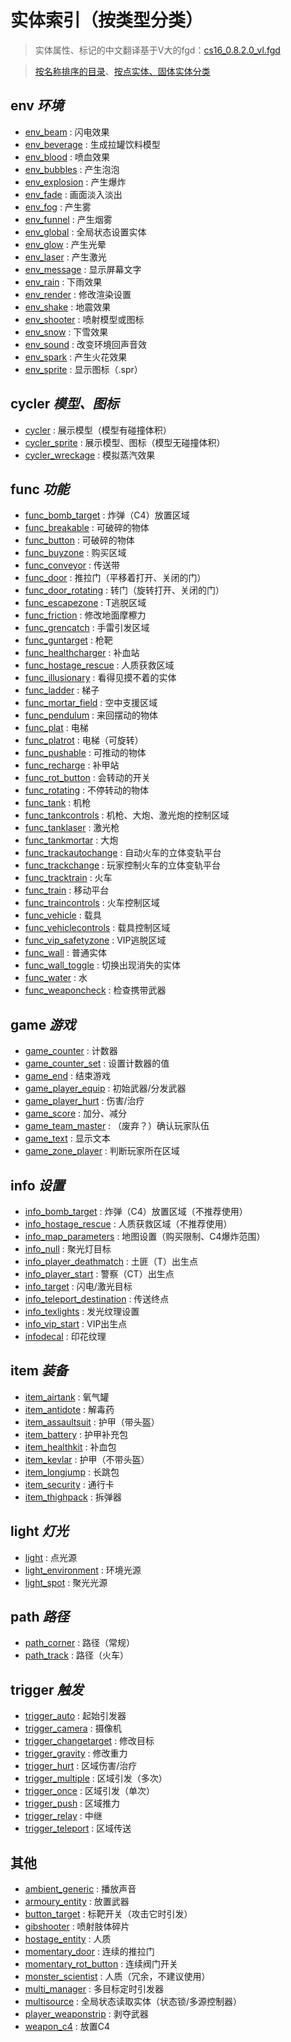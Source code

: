 # 实体索引（按类型分类）
> 实体属性、标记的中文翻译基于V大的fgd：[cs16_0.8.2.0_vl.fgd](resources/cs16_0.8.2.0_vl.fgd ':ignore')

> [按名称排序的目录](wiki/entity/README.md)、[按点实体、固体实体分类](wiki/entity/entity_index_by_type.md)

## env *环境*
- [env_beam](wiki/entity/env_beam) : 闪电效果
- [env_beverage](wiki/entity/env_beverage) : 生成拉罐饮料模型
- [env_blood](wiki/entity/env_blood) : 喷血效果
- [env_bubbles](wiki/entity/env_bubbles) : 产生泡泡
- [env_explosion](wiki/entity/env_explosion) : 产生爆炸
- [env_fade](wiki/entity/env_fade) : 画面淡入淡出
- [env_fog](wiki/entity/env_fog) : 产生雾
- [env_funnel](wiki/entity/env_funnel) : 产生烟雾
- [env_global](wiki/entity/env_global) : 全局状态设置实体
- [env_glow](wiki/entity/env_glow) : 产生光晕
- [env_laser](wiki/entity/env_laser) : 产生激光
- [env_message](wiki/entity/env_message) : 显示屏幕文字
- [env_rain](wiki/entity/env_rain) : 下雨效果
- [env_render](wiki/entity/env_render) : 修改渲染设置
- [env_shake](wiki/entity/env_shake) : 地震效果
- [env_shooter](wiki/entity/env_shooter) : 喷射模型或图标
- [env_snow](wiki/entity/env_snow) : 下雪效果
- [env_sound](wiki/entity/env_sound) : 改变环境回声音效
- [env_spark](wiki/entity/env_spark) : 产生火花效果
- [env_sprite](wiki/entity/env_sprite) : 显示图标（.spr）

## cycler *模型、图标*
- [cycler](wiki/entity/cycler) : 展示模型（模型有碰撞体积）
- [cycler_sprite](wiki/entity/cycler_sprite) : 展示模型、图标（模型无碰撞体积）
- [cycler_wreckage](wiki/entity/cycler_wreckage) : 模拟蒸汽效果

## func *功能*
- [func_bomb_target](wiki/entity/func_bomb_target) : 炸弹（C4）放置区域
- [func_breakable](wiki/entity/func_breakable) : 可破碎的物体
- [func_button](wiki/entity/func_button) : 可破碎的物体
- [func_buyzone](wiki/entity/func_buyzone) : 购买区域
- [func_conveyor](wiki/entity/func_conveyor) : 传送带
- [func_door](wiki/entity/func_door) : 推拉门（平移着打开、关闭的门）
- [func_door_rotating](wiki/entity/func_door_rotating) : 转门（旋转打开、关闭的门）
- [func_escapezone](wiki/entity/func_escapezone) : T逃脱区域
- [func_friction](wiki/entity/func_friction) : 修改地面摩檫力
- [func_grencatch](wiki/entity/func_grencatch) : 手雷引发区域
- [func_guntarget](wiki/entity/func_guntarget) : 枪靶
- [func_healthcharger](wiki/entity/func_healthcharger) : 补血站
- [func_hostage_rescue](wiki/entity/func_hostage_rescue) : 人质获救区域
- [func_illusionary](wiki/entity/func_illusionary) : 看得见摸不着的实体
- [func_ladder](wiki/entity/func_ladder) : 梯子
- [func_mortar_field](wiki/entity/func_mortar_field) : 空中支援区域
- [func_pendulum](wiki/entity/func_pendulum) : 来回摆动的物体
- [func_plat](wiki/entity/func_plat) : 电梯
- [func_platrot](wiki/entity/func_platrot) : 电梯（可旋转）
- [func_pushable](wiki/entity/func_pushable) : 可推动的物体
- [func_recharge](wiki/entity/func_recharge) : 补甲站
- [func_rot_button](wiki/entity/func_rot_button) : 会转动的开关
- [func_rotating](wiki/entity/func_rotating) : 不停转动的物体
- [func_tank](wiki/entity/func_tank) : 机枪
- [func_tankcontrols](wiki/entity/func_tankcontrols) : 机枪、大炮、激光炮的控制区域
- [func_tanklaser](wiki/entity/func_tanklaser) : 激光枪
- [func_tankmortar](wiki/entity/func_tankmortar) : 大炮
- [func_trackautochange](wiki/entity/func_trackautochange) : 自动火车的立体变轨平台
- [func_trackchange](wiki/entity/func_trackchange) : 玩家控制火车的立体变轨平台
- [func_tracktrain](wiki/entity/func_tracktrain) : 火车
- [func_train](wiki/entity/func_train) : 移动平台
- [func_traincontrols](wiki/entity/func_traincontrols) : 火车控制区域
- [func_vehicle](wiki/entity/func_vehicle) : 载具
- [func_vehiclecontrols](wiki/entity/func_vehiclecontrols) : 载具控制区域
- [func_vip_safetyzone](wiki/entity/func_vip_safetyzone) : VIP逃脱区域
- [func_wall](wiki/entity/func_wall) : 普通实体
- [func_wall_toggle](wiki/entity/func_wall_toggle) : 切换出现消失的实体
- [func_water](wiki/entity/func_water) : 水
- [func_weaponcheck](wiki/entity/func_weaponcheck) : 检查携带武器

## game *游戏*
- [game_counter](wiki/entity/game_counter) : 计数器
- [game_counter_set](wiki/entity/game_counter_set) : 设置计数器的值
- [game_end](wiki/entity/game_end) : 结束游戏
- [game_player_equip](wiki/entity/game_player_equip) : 初始武器/分发武器
- [game_player_hurt](wiki/entity/game_player_hurt) : 伤害/治疗
- [game_score](wiki/entity/game_score) : 加分、减分
- [game_team_master](wiki/entity/game_team_master) : （废弃？）确认玩家队伍
- [game_text](wiki/entity/game_text) : 显示文本
- [game_zone_player](wiki/entity/game_zone_player) : 判断玩家所在区域

## info *设置*
- [info_bomb_target](wiki/entity/info_bomb_target) : 炸弹（C4）放置区域（不推荐使用）
- [info_hostage_rescue](wiki/entity/info_hostage_rescue) : 人质获救区域（不推荐使用）
- [info_map_parameters](wiki/entity/info_map_parameters) : 地图设置（购买限制、C4爆炸范围）
- [info_null](wiki/entity/info_null) : 聚光灯目标
- [info_player_deathmatch](wiki/entity/info_player_deathmatch) : 土匪（T）出生点
- [info_player_start](wiki/entity/info_player_start) : 警察（CT）出生点
- [info_target](wiki/entity/info_target) : 闪电/激光目标
- [info_teleport_destination](wiki/entity/info_teleport_destination) : 传送终点
- [info_texlights](wiki/entity/info_texlights) : 发光纹理设置
- [info_vip_start](wiki/entity/info_vip_start) : VIP出生点
- [infodecal](wiki/entity/infodecal) : 印花纹理

## item *装备*
- [item_airtank](wiki/entity/item_airtank) : 氧气罐
- [item_antidote](wiki/entity/item_antidote) : 解毒药
- [item_assaultsuit](wiki/entity/item_assaultsuit) : 护甲（带头盔）
- [item_battery](wiki/entity/item_battery) : 护甲补充包
- [item_healthkit](wiki/entity/item_healthkit) : 补血包
- [item_kevlar](wiki/entity/item_kevlar) : 护甲（不带头盔）
- [item_longjump](wiki/entity/item_longjump) : 长跳包
- [item_security](wiki/entity/item_security) : 通行卡
- [item_thighpack](wiki/entity/item_thighpack) : 拆弹器

## light *灯光*
- [light](wiki/entity/light) : 点光源
- [light_environment](wiki/entity/light_environment) : 环境光源
- [light_spot](wiki/entity/light_spot) : 聚光光源

## path *路径*
- [path_corner](wiki/entity/path_corner) : 路径（常规）
- [path_track](wiki/entity/path_track) : 路径（火车）

## trigger *触发*
- [trigger_auto](wiki/entity/trigger_auto) : 起始引发器
- [trigger_camera](wiki/entity/trigger_camera) : 摄像机
- [trigger_changetarget](wiki/entity/trigger_changetarget) : 修改目标
- [trigger_gravity](wiki/entity/trigger_gravity) : 修改重力
- [trigger_hurt](wiki/entity/trigger_hurt) : 区域伤害/治疗
- [trigger_multiple](wiki/entity/trigger_multiple) : 区域引发（多次）
- [trigger_once](wiki/entity/trigger_once) : 区域引发（单次）
- [trigger_push](wiki/entity/trigger_push) : 区域推力
- [trigger_relay](wiki/entity/trigger_relay) : 中继
- [trigger_teleport](wiki/entity/trigger_teleport) : 区域传送

## 其他
- [ambient_generic](wiki/entity/ambient_generic) : 播放声音
- [armoury_entity](wiki/entity/armoury_entity) : 放置武器
- [button_target](wiki/entity/button_target) : 标靶开关（攻击它时引发）
- [gibshooter](wiki/entity/gibshooter) : 喷射肢体碎片
- [hostage_entity](wiki/entity/hostage_entity) : 人质
- [momentary_door](wiki/entity/momentary_door) : 连续的推拉门
- [momentary_rot_button](wiki/entity/momentary_rot_button) : 连续阀门开关
- [monster_scientist](wiki/entity/monster_scientist) : 人质（冗余，不建议使用）
- [multi_manager](wiki/entity/multi_manager) : 多目标定时引发器
- [multisource](wiki/entity/multisource) : 全局状态读取实体（状态锁/多源控制器）
- [player_weaponstrip](wiki/entity/player_weaponstrip) : 剥夺武器
- [weapon_c4](wiki/entity/weapon_c4) : 放置C4

